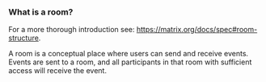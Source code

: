 ### What is a room?

For a more thorough introduction see: <https://matrix.org/docs/spec#room-structure>.

A room is a conceptual place where users can send and receive events. Events are sent to a room, and all participants in that room with sufficient access will receive the event.